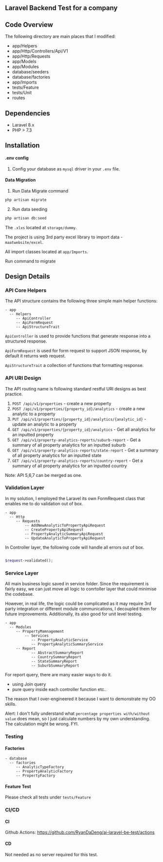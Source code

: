 ## Laravel Backend Test for a company


## Code Overview

The following directory are main places that I modified:

- app/Helpers
- app/Http/Controllers/Api/V1
- app/Http/Requests
- app/Models
- app/Modules
- database/seeders
- database/factories
- app/Imports
- tests/Feature
- tests/Unit
- routes

## Dependencies

- Laravel 8.x
- PHP > 7.3

## Installation

#### .env config

1. Config your database as `mysql` driver in your `.env` file.

#### Data Migration

1. Run Data Migrate command

```bash
php artisan migrate
```

2. Run data seeding

```bash
php artisan db:seed
```

The `.xlxs` located at `storage/dummy`.

The project is using 3rd party excel library to import data - `maatwebsite/excel`.

All import classes located at `app/Imports`.

Run command to migrate


## Design Details

### API Core Helpers

The API structure contains the following three simple main helper functions:

````
- app
  -- Helpers
     -- ApiController
     -- ApiFormRequest
     -- ApiStructureTrait
````

`ApiController` is used to provide functions that generate response into a structured response.

`ApiFormRequest` is used for form request to support JSON response, by default it returns web request.

`ApiStructureTrait` a collection of functions that formatting response.


### API URI Design

The API routing name is following standard restful URI designs as best practice.

1. `POST /api/v1/properties`   - create a new property
2. `POST /api/v1/properties/{property_id}/analytics`  - create a new analytic to a property
3. `PUT /api/v1/properties/{property_id}/analytics/{analytic_id}`  - update an analytic to a property
4. `GET /api/v1/properties/{property_id}/analytics` - Get all analytics for an inputted property
5. `GET /api/v1/property-analytics-reports/suburb-report` - Get a summary of all property analytics for an inputted suburb
6. `GET /api/v1/property-analytics-reports/state-report` - Get a summary of all property analytics for an inputted state
7. `GET /api/v1/property-analytics-reports/country-report` - Get a summary of all property analytics for an inputted country


Note: API 5,6,7 can be merged as one.

### Validation Layer

In my solution, I employed the Laravel its own FormRequest class that enables me to do validation out of box.

````
- app
  -- Http
     -- Requests
         -- AddNewAnalyticToPropertyApiRequest
         -- CreatePropertyApiRequest
         -- PropertyAnalyticSummaryApiRequest
         -- UpdateAnalyticToPropertyApiRequest
````

In Controller layer, the following code will handle all errors out of box.

````php

$request->validated();

````

### Service Layer

All main business logic saved in service folder. Since the requirement is fairly easy, we can just move all logic to conrtoller layer that could minimise the codebase.

However, in real life, the logic could be complicated as it may require 3rd party integration or different module communications, I decoupled them for future improvements. Additionally, its also good for unit level testing.

````
- app
  -- Modules
     -- PropertyMamnagement
         -- Services
            -- PropertyAnalyticService
            -- PropertyAnalyticSummaryService
     -- Report
            -- AbstractSummaryReport
            -- CountrySummaryReport
            -- StateSummaryReport
            -- SuburbSummaryReport
````


For report query, there are many easier ways to do it.
- using Join query
- pure query inside each controller function
etc..

The reason that I over-engineered it because I want to demonstrate my OO skills.

Alert: I don't fully understand what `percentage properties with/without value` does mean, so I just calculate numbers by my own understanding. The calculation might be wrong. FYI.

### Testing


#### Factories

````
- database
  -- factories
     -- AnalyticTypeFactory
     -- PropertyAnalyticFactory
     -- PropertyFactory
````

#### Feature Test

Please check all tests under `tests/Feature`

### CI/CD

#### CI

Github Actions: https://github.com/RyanDaDeng/ai-laravel-be-test/actions

#### CD

Not needed as no server required for this test.
